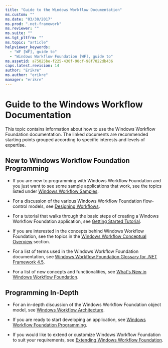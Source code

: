 ```yaml
---
title: "Guide to the Windows Workflow Documentation"
ms.custom: ""
ms.date: "03/30/2017"
ms.prod: ".net-framework"
ms.reviewer: ""
ms.suite: ""
ms.tgt_pltfrm: ""
ms.topic: "article"
helpviewer_keywords: 
  - "WF [WF], guide to"
  - "Windows Workflow Foundation [WF], guide to"
ms.assetid: a75025be-f225-430f-90cf-98f7022db436
caps.latest.revision: 14
author: "Erikre"
ms.author: "erikre"
manager: "erikre"
---
```

# Guide to the Windows Workflow Documentation
This topic contains information about how to use the Windows Workflow Foundation documentation. The linked documents are recommended starting points grouped according to specific interests and levels of expertise.  
  
## New to Windows Workflow Foundation Programming  
  
-   If you are new to programming with Windows Workflow Foundation and you just want to see some sample applications that work, see the topics listed under [Windows Workflow Samples](../../../docs/framework/windows-workflow-foundation/samples/index.md).  
  
-   For a discussion of the various Windows Workflow Foundation flow-control models, see [Designing Workflows](../../../docs/framework/windows-workflow-foundation/designing-workflows.md).  
  
-   For a tutorial that walks through the basic steps of creating a Windows Workflow Foundation application, see [Getting Started Tutorial](../../../docs/framework/windows-workflow-foundation/getting-started-tutorial.md).  
  
-   If you are interested in the concepts behind Windows Workflow Foundation, see the topics in the [Windows Workflow Conceptual Overview](../../../docs/framework/windows-workflow-foundation/conceptual-overview.md) section.  
  
-   For a list of terms used in the Windows Workflow Foundation documentation, see [Windows Workflow Foundation Glossary for .NET Framework 4.5](../../../docs/framework/windows-workflow-foundation/glossary.md).  
  
-   For a list of new concepts and functionalities, see [What's New in Windows Workflow Foundation](../../../docs/framework/windows-workflow-foundation/whats-new.md).  
  
## Programming In-Depth  
  
-   For an in-depth discussion of the Windows Workflow Foundation object model, see [Windows Workflow Architecture](../../../docs/framework/windows-workflow-foundation/architecture.md).  
  
-   If you are ready to start developing an application, see [Windows Workflow Foundation Programming](../../../docs/framework/windows-workflow-foundation/programming.md).  
  
-   If you would like to extend or customize Windows Workflow Foundation to suit your requirements, see [Extending Windows Workflow Foundation](../../../docs/framework/windows-workflow-foundation/extend.md).
